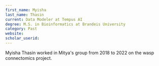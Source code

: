 ```yaml
---
first_name: Myisha
last_name: Thasin
current: Data Modeler at Tempus AI
degree: M.S. in Bioinformatics at Brandeis University
category: Past
website: 
scholar_userid: 
---
```

Myisha Thasin worked in Mitya's group from 2018 to 2022 on the wasp connectomics project.